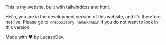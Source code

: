 This is my website, built with tailwindcss and html.

Hello, you are in the development version of this website, and it's therefore not live. Please go to `<repository name>/main` if you do not want to look in this version.

Made with ❤ by LucasoDev.